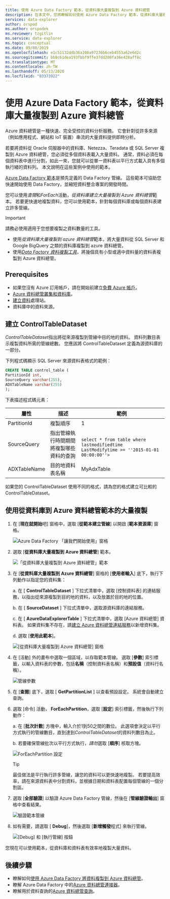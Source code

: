```yaml
---
title: 使用 Azure Data Factory 範本，從資料庫大量複製到 Azure 資料總管
description: 在本文中，您將瞭解如何使用 Azure Data Factory 範本，從資料庫大量複製到 Azure 資料總管
services: data-explorer
author: orspod
ms.author: orspodek
ms.reviewer: tzgitlin
ms.service: data-explorer
ms.topic: conceptual
ms.date: 09/08/2019
ms.openlocfilehash: e1c51132ddb36a206a97236b6ceb4553a62e6d2c
ms.sourcegitcommit: bb8c61dea193fbbf9ffe37dd200fa36e428aff8c
ms.translationtype: MT
ms.contentlocale: zh-TW
ms.lasthandoff: 05/13/2020
ms.locfileid: "83373922"
---
```

# <a name="copy-in-bulk-from-a-database-to-azure-data-explorer-by-using-the-azure-data-factory-template"></a>使用 Azure Data Factory 範本，從資料庫大量複製到 Azure 資料總管 

Azure 資料總管是一種快速、完全受控的資料分析服務。 它會針對從許多來源（例如應用程式、網站和 IoT 裝置）串流的大量資料提供即時分析。 

若要將資料從 Oracle 伺服器中的資料庫、Netezza、Teradata 或 SQL Server 複製到 Azure 資料總管，您必須從多個資料表載入大量資料。 通常，資料必須在每個資料表中進行分割，如此一來，您就可以從單一資料表以平行方式載入具有多個執行緒的資料列。 本文說明在這些案例中使用的範本。

[Azure Data Factory 範本](/azure/data-factory/solution-templates-introduction)是預先定義的 Data Factory 管線。 這些範本可協助您快速開始使用 Data Factory，並縮短資料整合專案的開發時間。 

您可以使用*查閱*和*ForEach*活動，*從資料庫建立大量複製到 Azure 資料總管*範本。 若要更快速地複製資料，您可以使用範本，針對每個資料庫或每個資料表建立許多管線。 

> [!IMPORTANT]
> 請務必使用適用于您想要複製之資料數量的工具。
> * 使用*從資料庫大量複製到 azure 資料總管*範本，將大量資料從 SQL Server 和 Google BigQuery 之類的資料庫複製到 azure 資料總管。 
> * 使用[*Data Factory 資料複製工具*](data-factory-load-data.md)，將幾個具有小型或適中資料量的資料表複製到 Azure 資料總管。 

## <a name="prerequisites"></a>Prerequisites

* 如果您沒有 Azure 訂用帳戶，請在開始前建立[免費 Azure 帳戶](https://azure.microsoft.com/free/)。
* [Azure 資料總管叢集和資料庫](create-cluster-database-portal.md)。
* [建立資料](data-factory-load-data.md#create-a-data-factory)處理站。
* 資料庫中的資料來源。

## <a name="create-controltabledataset"></a>建立 ControlTableDataset

*ControlTableDataset*指出將從來源複製到管線中目的地的資料。 資料列數目表示複製資料所需的管線總數。 您應該將 ControlTableDataset 定義為源資料庫的一部分。

下列程式碼顯示 SQL Server 來源資料表格式的範例：
    
```sql   
CREATE TABLE control_table (
PartitionId int,
SourceQuery varchar(255),
ADXTableName varchar(255)
);
```

下表描述程式碼元素：

|屬性  |描述  | 範例
|---------|---------| ---------|
|PartitionId   |  複製順序 | 1  |  
|SourceQuery   |  指出管線執行時間期間將複製哪些資料的查詢 | <br>`select * from table where lastmodifiedtime  LastModifytime >= ''2015-01-01 00:00:00''>` </br>    
|ADXTableName  |  目的地資料表名稱 | MyAdxTable       |  

如果您的 ControlTableDataset 使用不同的格式，請為您的格式建立可比較的 ControlTableDataset。

## <a name="use-the-bulk-copy-from-database-to-azure-data-explorer-template"></a>使用從資料庫到 Azure 資料總管範本的大量複製

1. 在 [**現在就開始**吧] 窗格中，選取 [**從範本建立管線**] 以開啟 [**範本資源庫**] 窗格。

    ![Azure Data Factory 「讓我們開始使用」窗格](media/data-factory-template/adf-get-started.png)

1. 選取 [**從資料庫大量複製到 Azure 資料總管**] 範本。
 
    ![「從資料庫大量複製到 Azure 資料總管」範本](media/data-factory-template/pipeline-from-template.png)

1.  在 [**從資料庫大量複製到 Azure 資料總管**] 窗格的 [**使用者輸入**] 底下，執行下列動作以指定您的資料集： 

    a. 在 [ **ControlTableDataset** ] 下拉式清單中，選取 [控制資料表] 的連結服務，以指出從來源複製到目的地的資料，以及放置於目的地的位置。 

    b. 在 [ **SourceDataset** ] 下拉式清單中，選取源資料庫的連結服務。 

    c. 在 [ **AzureDataExplorerTable** ] 下拉式清單中，選取 [Azure 資料總管] 資料表。 如果資料集不存在，請[建立 Azure 資料總管連結服務](data-factory-load-data.md#create-the-azure-data-explorer-linked-service)以新增資料集。

    d. 選取 [**使用此範本**]。

    ![[從資料庫大量複製到 Azure 資料總管] 窗格](media/data-factory-template/configure-bulk-copy-adx-template.png)

1. 在 [活動] 外的畫布中選取一個區域，以存取範本管線。 選取 [**參數**] 索引標籤，以輸入資料表的參數，包括**名稱**（控制資料表名稱）和**預設值**（資料行名稱）。

    ![管線參數](media/data-factory-template/pipeline-parameters.png)

1.  在 [**查閱**] 底下，選取 [ **GetPartitionList** ] 以查看預設設定。 系統會自動建立查詢。
1.  選取 [命令] 活動， **ForEachPartition**，選取 [**設定**] 索引標籤，然後執行下列動作：

    a. 在 [**批次計數**] 方塊中，輸入介於1到50之間的數位。 此選項會決定以平行方式執行的管線數目，直到達到*ControlTableDataset*的資料列數目為止。 

    b. 若要確保管線批次以平行方式執行，*請勿*選取 [**順序**] 核取方塊。

    ![ForEachPartition 設定](media/data-factory-template/foreach-partition-settings.png)

    > [!TIP]
    > 最佳做法是平行執行許多管線，讓您的資料可以更快速地複製。 若要提高效率，請在來源資料表中分割資料，並根據日期和資料表配置每個管線的一個分割區。

1. 選取 [**全部驗證**] 以驗證 Azure Data Factory 管線，然後在 [**管線驗證輸出**] 窗格中查看結果。

    ![驗證範本管線](media/data-factory-template/validate-template-pipelines.png)

1. 如有需要，請選取 [ **Debug**]，然後選取 [**新增觸發**程式] 來執行管線。

    ![[Debug] 和 [執行管線] 按鈕](media/data-factory-template/trigger-run-of-pipeline.png)    

您現在可以使用範本，從資料庫和資料表有效率地複製大量資料。

## <a name="next-steps"></a>後續步驟

* 瞭解如何[使用 Azure Data Factory 將資料複製到 Azure 資料總管](data-factory-load-data.md)。
* 瞭解 Azure Data Factory 中的[Azure 資料總管連接器](/azure/data-factory/connector-azure-data-explorer)。
* 瞭解用於資料查詢的[Azure 資料總管查詢](web-query-data.md)。






